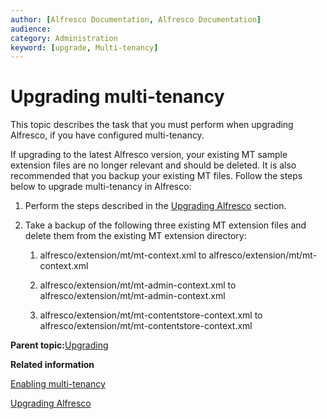 ```yaml
---
author: [Alfresco Documentation, Alfresco Documentation]
audience: 
category: Administration
keyword: [upgrade, Multi-tenancy]
---
```


# Upgrading multi-tenancy

This topic describes the task that you must perform when upgrading Alfresco, if you have configured multi-tenancy.

If upgrading to the latest Alfresco version, your existing MT sample extension files are no longer relevant and should be deleted. It is also recommended that you backup your existing MT files. Follow the steps below to upgrade multi-tenancy in Alfresco:

1.  Perform the steps described in the [Upgrading Alfresco](upgrade-process.md) section.

2.  Take a backup of the following three existing MT extension files and delete them from the existing MT extension directory:

    1.  alfresco/extension/mt/mt-context.xml to alfresco/extension/mt/mt-context.xml

    2.  alfresco/extension/mt/mt-admin-context.xml to alfresco/extension/mt/mt-admin-context.xml

    3.  alfresco/extension/mt/mt-contentstore-context.xml to alfresco/extension/mt/mt-contentstore-context.xml


**Parent topic:**[Upgrading](../concepts/ch-upgrade.md)

**Related information**  


[Enabling multi-tenancy](../concepts/mt-enable.md)

[Upgrading Alfresco](upgrade-process.md)

